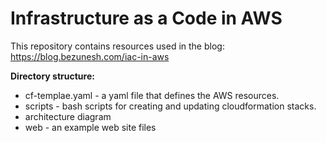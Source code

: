 # Infrastructure as a Code in AWS

This repository contains resources used in the blog: https://blog.bezunesh.com/iac-in-aws

**Directory structure:**

* cf-templae.yaml - a yaml file that defines the AWS resources.
* scripts - bash scripts for creating and updating cloudformation stacks.
* architecture diagram
* web - an example web site files

